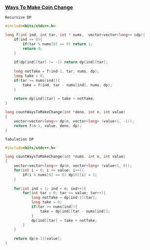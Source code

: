 ### [Ways To Make Coin Change](https://www.codingninjas.com/codestudio/problems/ways-to-make-coin-change_630471?source=youtube&campaign=striver_dp_videos&utm_source=youtube&utm_medium=affiliate&utm_campaign=striver_dp_videos&leftPanelTab=0 )

```Recursive DP```

```cpp
#include<bits/stdc++.h>

long f(int ind, int tar, int * nums,  vector<vector<long>> &dp){
    if(ind == 0){
        if(tar % nums[0] == 0) return 1;
        return 0;
    }
    
    if(dp[ind][tar] != -1) return dp[ind][tar];
    
    long notTake = f(ind-1, tar, nums, dp);
    long take = 0;
    if(tar >= nums[ind]){
        take = f(ind, tar - nums[ind], nums, dp);
    }
    
    return dp[ind][tar] = take + notTake;
}

long countWaysToMakeChange(int *deno, int n, int value)
{
    vector<vector<long>> dp(n, vector<long> (value+1, -1));
    return f(n-1, value, deno, dp);
}
```

```Tabulation DP```

```cpp
#include<bits/stdc++.h>

long countWaysToMakeChange(int *nums, int n, int value)
{
    vector<vector<long>> dp(n, vector<long> (value+1, 0));
    for(int i = 0; i <= value; i++){
        if(i % nums[0] == 0) dp[0][i] = 1;
    }
    
    for(int ind = 1; ind < n; ind++){
        for(int tar = 0; tar <= value; tar++){
            long notTake = dp[ind-1][tar];
            long take = 0;
            if(tar >= nums[ind]){
                take = dp[ind][tar - nums[ind]];
            }
            dp[ind][tar] = take + notTake;
        }
    }
    
    return dp[n-1][value];
}
```